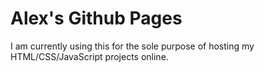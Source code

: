 # Alex's Github Pages

I am currently using this for the sole purpose of hosting my HTML/CSS/JavaScript projects online.
 
   